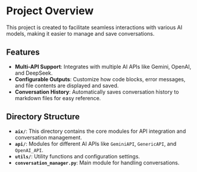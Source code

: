 # Project Overview

This project is created to facilitate seamless interactions with various AI models, making it easier to manage and save conversations.

## Features

-   **Multi-API Support**: Integrates with multiple AI APIs like Gemini, OpenAI, and DeepSeek.
-   **Configurable Outputs**: Customize how code blocks, error messages, and file contents are displayed and saved.
-   **Conversation History**: Automatically saves conversation history to markdown files for easy reference.

## Directory Structure

-   **`aix/`**: This directory contains the core modules for API integration and conversation management.
-   **`api/`**: Modules for different AI APIs like `GeminiAPI`, `GenericAPI`, and `OpenAI_API`.
-   **`utils/`**: Utility functions and configuration settings.
-   **`conversation_manager.py`**: Main module for handling conversations.
